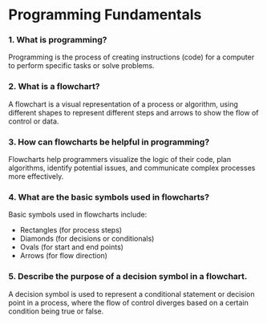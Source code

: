 # Programming Fundamentals

### 1. What is programming?
Programming is the process of creating instructions (code) for a computer to perform specific tasks or solve problems.

### 2. What is a flowchart?
A flowchart is a visual representation of a process or algorithm, using different shapes to represent different steps and arrows to show the flow of control or data.

### 3. How can flowcharts be helpful in programming?
Flowcharts help programmers visualize the logic of their code, plan algorithms, identify potential issues, and communicate complex processes more effectively.

### 4. What are the basic symbols used in flowcharts?
Basic symbols used in flowcharts include:
- Rectangles (for process steps)
- Diamonds (for decisions or conditionals)
- Ovals (for start and end points)
- Arrows (for flow direction)

### 5. Describe the purpose of a decision symbol in a flowchart.
A decision symbol is used to represent a conditional statement or decision point in a process, where the flow of control diverges based on a certain condition being true or false.

